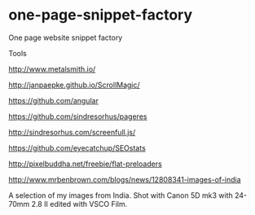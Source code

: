 one-page-snippet-factory
========================

One page website snippet factory


Tools 

http://www.metalsmith.io/

http://janpaepke.github.io/ScrollMagic/

https://github.com/angular

https://github.com/sindresorhus/pageres


http://sindresorhus.com/screenfull.js/

https://github.com/eyecatchup/SEOstats


http://pixelbuddha.net/freebie/flat-preloaders

http://www.mrbenbrown.com/blogs/news/12808341-images-of-india

A selection of my images from India. Shot with Canon 5D mk3 with 24-70mm 2.8 II edited with VSCO Film.


